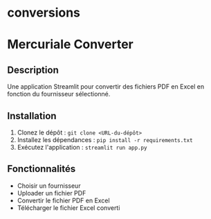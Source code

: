# conversions
# Mercuriale Converter

## Description

Une application Streamlit pour convertir des fichiers PDF en Excel en fonction du fournisseur sélectionné.

## Installation

1. Clonez le dépôt : `git clone <URL-du-dépôt>`
2. Installez les dépendances : `pip install -r requirements.txt`
3. Exécutez l'application : `streamlit run app.py`

## Fonctionnalités

- Choisir un fournisseur
- Uploader un fichier PDF
- Convertir le fichier PDF en Excel
- Télécharger le fichier Excel converti

